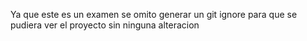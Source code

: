 Ya que este es un examen se omito generar un git ignore para que se pudiera ver el proyecto sin ninguna alteracion 